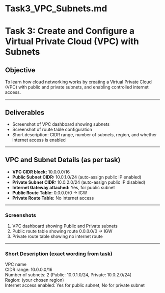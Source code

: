 # Task3_VPC_Subnets.md
# Task 3: Create and Configure a Virtual Private Cloud (VPC) with Subnets

## Objective
To learn how cloud networking works by creating a Virtual Private Cloud (VPC) with public and private subnets, and enabling controlled internet access.

---

## Deliverables

- Screenshot of VPC dashboard showing subnets
- Screenshot of route table configuration
- Short description: CIDR range, number of subnets, region, and whether internet access is enabled

---

## VPC and Subnet Details (as per task)

- **VPC CIDR block:** 10.0.0.0/16  
- **Public Subnet CIDR:** 10.0.1.0/24 (auto-assign public IP enabled)  
- **Private Subnet CIDR:** 10.0.2.0/24 (auto-assign public IP disabled)  
- **Internet Gateway attached:** Yes, for public subnet  
- **Public Route Table:** 0.0.0.0/0 → IGW  
- **Private Route Table:** No internet access  

---

### Screenshots
1. VPC dashboard showing Public and Private subnets  
2. Public route table showing route 0.0.0.0/0 → IGW  
3. Private route table showing no internet route  

---

### Short Description (exact wording from task)
VPC name  
CIDR range: 10.0.0.0/16  
Number of subnets: 2 (Public: 10.0.1.0/24, Private: 10.0.2.0/24)  
Region: (your chosen region)  
Internet access enabled: Yes for public subnet, No for private subnet
